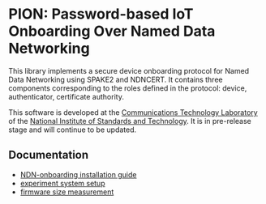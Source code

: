 # PION: Password-based IoT Onboarding Over Named Data Networking

This library implements a secure device onboarding protocol for Named Data Networking using SPAKE2 and NDNCERT.
It contains three components corresponding to the roles defined in the protocol: device, authenticator, certificate authority.

This software is developed at the [Communications Technology Laboratory](https://www.nist.gov/ctl) of the [National Institute of Standards and Technology](https://www.nist.gov/).
It is in pre-release stage and will continue to be updated.

## Documentation

* [NDN-onboarding installation guide](docs/INSTALL.md)
* [experiment system setup](docs/expsetup.md)
* [firmware size measurement](docs/size.md)
